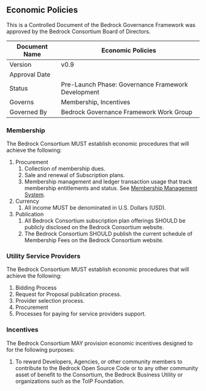 ## Economic Policies

This is a Controlled Document of the Bedrock Governance Framework was approved by the Bedrock Consortium Board of Directors.

| Document Name | Economic Policies |
| --- | --- |
| Version | v0.9 |
| Approval Date | |
| Status | Pre-Launch Phase: Governance Framework Development |
| Governs |Membership, Incentives |
| Governed By | Bedrock Governance Framework Work Group |

### Membership
The Bedrock Consortium MUST establish economic procedures that will achieve the following:

1. Procurement
    1. Collection of membership dues.
    2. Sale and renewal of Subscription plans.
    3. Membership management and ledger transaction usage that track membership entitlements and status. See [Membership Management System](../gf_info/glossary.md).
2. Currency
    1. All income MUST be denominated in U.S. Dollars (USD).
3. Publication
    1. All Bedrock Consortium subscription plan offerings SHOULD be publicly disclosed on the Bedrock Consortium website.
    2. The Bedrock Consortium SHOULD publish the current schedule of Membership Fees on the Bedrock Consortium website.

### Utility Service Providers
The Bedrock Consortium MUST establish economic procedures that will achieve the following:

1. Bidding Process
  1. Request for Proposal publication process.
  2. Provider selection process.
1. Procurement
  1. Processes for paying for service providers support.

### Incentives
The Bedrock Consortium MAY provision economic incentives designed to for the following purposes:

1. To reward Developers, Agencies, or other community members to contribute to the Bedrock Open Source Code or to any other community asset of benefit to the Consortium, the Bedrock Business Utility or organizations such as the ToIP Foundation.
